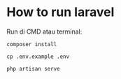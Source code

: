 # How to run laravel 

Run di CMD atau terminal:

`composer install`

`cp .env.example .env`

`php artisan serve`
<br />
